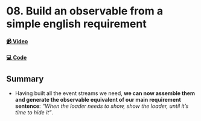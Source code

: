# 08. Build an observable from a simple english requirement

#### [📹 Video](https://egghead.io/lessons/rxjs-build-an-observable-from-a-simple-english-requirement)

#### [💻 Code](https://github.com/rarmatei/egghead-thinking-reactively/blob/lesson-08/src/lesson-code/TaskProgressService.js)

## Summary

- Having built all the event streams we need, **we can now assemble them and generate the observable equivalent of our main requirement sentence**: _“When the loader needs to show, show the loader, until it’s time to hide it”_.
